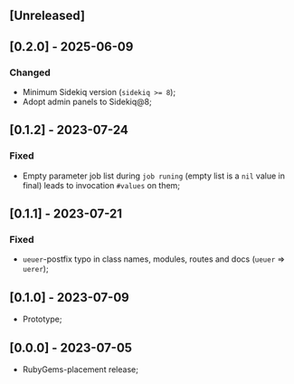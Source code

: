 ## [Unreleased]

## [0.2.0] - 2025-06-09
### Changed
- Minimum Sidekiq version (`sidekiq >= 8`);
- Adopt admin panels to Sidekiq@8;

## [0.1.2] - 2023-07-24
### Fixed
- Empty parameter job list during `job runing` (empty list is a `nil` value in final) leads to invocation `#values` on them;

## [0.1.1] - 2023-07-21
### Fixed
- `ueuer`-postfix typo in class names, modules, routes and docs (`ueuer` => `uerer`);

## [0.1.0] - 2023-07-09

- Prototype;

## [0.0.0] - 2023-07-05

- RubyGems-placement release;
